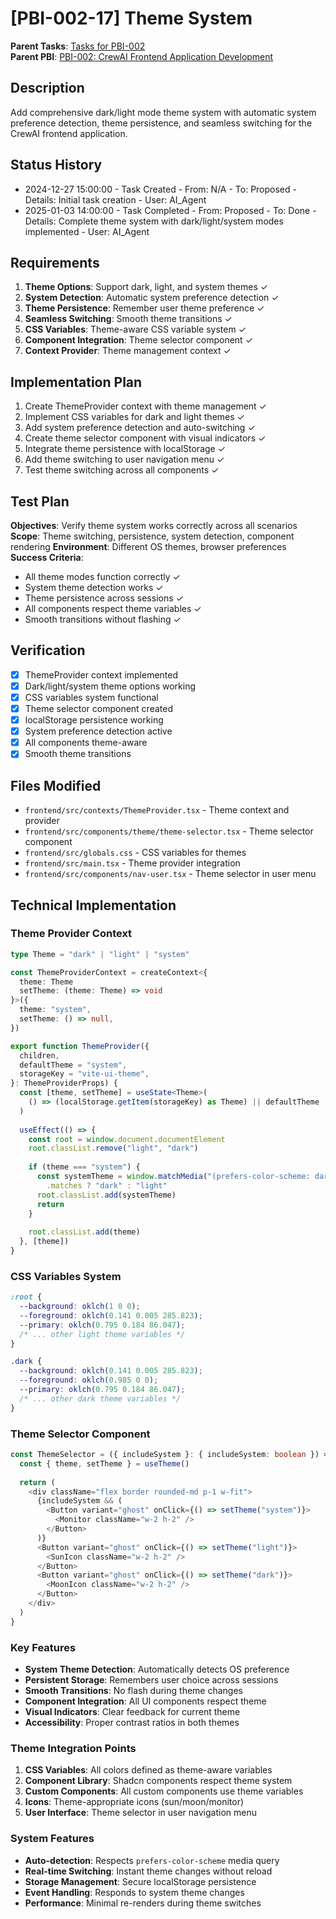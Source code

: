 # [PBI-002-17] Theme System

**Parent Tasks**: [Tasks for PBI-002](mdc:../tasks.md)  
**Parent PBI**: [PBI-002: CrewAI Frontend Application Development](mdc:../prd.md)

## Description
Add comprehensive dark/light mode theme system with automatic system preference detection, theme persistence, and seamless switching for the CrewAI frontend application.

## Status History
- 2024-12-27 15:00:00 - Task Created - From: N/A - To: Proposed - Details: Initial task creation - User: AI_Agent
- 2025-01-03 14:00:00 - Task Completed - From: Proposed - To: Done - Details: Complete theme system with dark/light/system modes implemented - User: AI_Agent

## Requirements
1. **Theme Options**: Support dark, light, and system themes ✓
2. **System Detection**: Automatic system preference detection ✓
3. **Theme Persistence**: Remember user theme preference ✓
4. **Seamless Switching**: Smooth theme transitions ✓
5. **CSS Variables**: Theme-aware CSS variable system ✓
6. **Component Integration**: Theme selector component ✓
7. **Context Provider**: Theme management context ✓

## Implementation Plan
1. Create ThemeProvider context with theme management ✓
2. Implement CSS variables for dark and light themes ✓
3. Add system preference detection and auto-switching ✓
4. Create theme selector component with visual indicators ✓
5. Integrate theme persistence with localStorage ✓
6. Add theme switching to user navigation menu ✓
7. Test theme switching across all components ✓

## Test Plan
**Objectives**: Verify theme system works correctly across all scenarios
**Scope**: Theme switching, persistence, system detection, component rendering
**Environment**: Different OS themes, browser preferences
**Success Criteria**:
- All theme modes function correctly ✓
- System theme detection works ✓
- Theme persistence across sessions ✓
- All components respect theme variables ✓
- Smooth transitions without flashing ✓

## Verification
- [x] ThemeProvider context implemented
- [x] Dark/light/system theme options working
- [x] CSS variables system functional
- [x] Theme selector component created
- [x] localStorage persistence working
- [x] System preference detection active
- [x] All components theme-aware
- [x] Smooth theme transitions

## Files Modified
- `frontend/src/contexts/ThemeProvider.tsx` - Theme context and provider
- `frontend/src/components/theme/theme-selector.tsx` - Theme selector component
- `frontend/src/globals.css` - CSS variables for themes
- `frontend/src/main.tsx` - Theme provider integration
- `frontend/src/components/nav-user.tsx` - Theme selector in user menu

## Technical Implementation

### **Theme Provider Context**
```typescript
type Theme = "dark" | "light" | "system"

const ThemeProviderContext = createContext<{
  theme: Theme
  setTheme: (theme: Theme) => void
}>({
  theme: "system",
  setTheme: () => null,
})

export function ThemeProvider({
  children,
  defaultTheme = "system",
  storageKey = "vite-ui-theme",
}: ThemeProviderProps) {
  const [theme, setTheme] = useState<Theme>(
    () => (localStorage.getItem(storageKey) as Theme) || defaultTheme
  )
  
  useEffect(() => {
    const root = window.document.documentElement
    root.classList.remove("light", "dark")
    
    if (theme === "system") {
      const systemTheme = window.matchMedia("(prefers-color-scheme: dark)")
        .matches ? "dark" : "light"
      root.classList.add(systemTheme)
      return
    }
    
    root.classList.add(theme)
  }, [theme])
}
```

### **CSS Variables System**
```css
:root {
  --background: oklch(1 0 0);
  --foreground: oklch(0.141 0.005 285.823);
  --primary: oklch(0.795 0.184 86.047);
  /* ... other light theme variables */
}

.dark {
  --background: oklch(0.141 0.005 285.823);
  --foreground: oklch(0.985 0 0);
  --primary: oklch(0.795 0.184 86.047);
  /* ... other dark theme variables */
}
```

### **Theme Selector Component**
```typescript
const ThemeSelector = ({ includeSystem }: { includeSystem: boolean }) => {
  const { theme, setTheme } = useTheme()
  
  return (
    <div className="flex border rounded-md p-1 w-fit">
      {includeSystem && (
        <Button variant="ghost" onClick={() => setTheme("system")}>
          <Monitor className="w-2 h-2" />
        </Button>
      )}
      <Button variant="ghost" onClick={() => setTheme("light")}>
        <SunIcon className="w-2 h-2" />
      </Button>
      <Button variant="ghost" onClick={() => setTheme("dark")}>
        <MoonIcon className="w-2 h-2" />
      </Button>
    </div>
  )
}
```

### **Key Features**
- **System Theme Detection**: Automatically detects OS preference
- **Persistent Storage**: Remembers user choice across sessions
- **Smooth Transitions**: No flash during theme changes
- **Component Integration**: All UI components respect theme
- **Visual Indicators**: Clear feedback for current theme
- **Accessibility**: Proper contrast ratios in both themes

### **Theme Integration Points**
1. **CSS Variables**: All colors defined as theme-aware variables
2. **Component Library**: Shadcn components respect theme system
3. **Custom Components**: All custom components use theme variables
4. **Icons**: Theme-appropriate icons (sun/moon/monitor)
5. **User Interface**: Theme selector in user navigation menu

### **System Features**
- **Auto-detection**: Respects `prefers-color-scheme` media query
- **Real-time Switching**: Instant theme changes without reload
- **Storage Management**: Secure localStorage persistence
- **Event Handling**: Responds to system theme changes
- **Performance**: Minimal re-renders during theme switches 